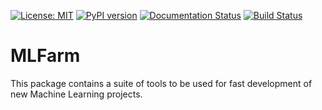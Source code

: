 [![License: MIT](https://img.shields.io/badge/License-MIT-yellow.svg)](https://github.com/Oodapow/mlfarm/blob/master/LICENSE) [![PyPI version](https://badge.fury.io/py/mlfarm.svg)](https://badge.fury.io/py/mlfarm) [![Documentation Status](https://readthedocs.org/projects/mlfarm/badge/?version=latest)](https://mlfarm.readthedocs.io/en/latest/?badge=latest) [![Build Status](https://dev.azure.com/mlfarm/mlfarm/_apis/build/status/MLFarm.CI.Test?branchName=master)](https://dev.azure.com/mlfarm/mlfarm/_build/latest?definitionId=1&branchName=master)

# MLFarm

This package contains a suite of tools to be used for fast development of new Machine Learning projects.